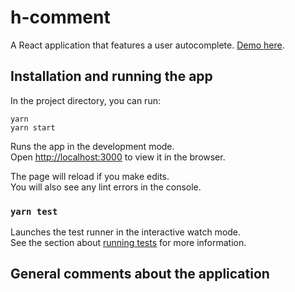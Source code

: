 # h-comment

A React application that features a user autocomplete. [Demo here](https://esanzgar.github.io/h-comment/).

## Installation and running the app

In the project directory, you can run:

```
yarn
yarn start
```

Runs the app in the development mode.<br />
Open [http://localhost:3000](http://localhost:3000) to view it in the browser.

The page will reload if you make edits.<br />
You will also see any lint errors in the console.

### `yarn test`

Launches the test runner in the interactive watch mode.<br />
See the section about [running tests](https://facebook.github.io/create-react-app/docs/running-tests) for more information.

## General comments about the application
